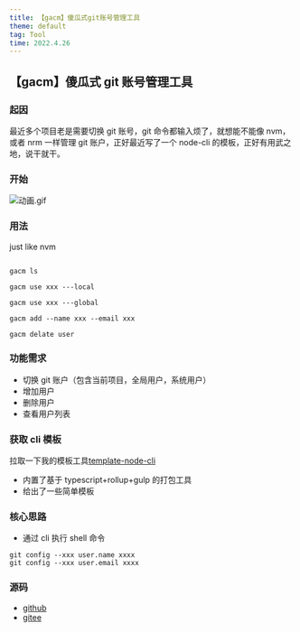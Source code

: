 ```yaml
---
title: 【gacm】傻瓜式git账号管理工具
theme: default
tag: Tool
time: 2022.4.26
---
```


## 【gacm】傻瓜式 git 账号管理工具

### 起因

最近多个项目老是需要切换 git 账号，git 命令都输入烦了，就想能不能像 nvm，或者 nrm 一样管理 git 账户，正好最近写了一个 node-cli 的模板，正好有用武之地，说干就干。

### 开始

![动画.gif](https://p6-juejin.byteimg.com/tos-cn-i-k3u1fbpfcp/05cf68ef26d34d28a3480043ac980f2c~tplv-k3u1fbpfcp-watermark.image?)

### 用法

just like nvm

```shell

gacm ls

gacm use xxx ---local

gacm use xxx ---global

gacm add --name xxx --email xxx

gacm delate user
```

### 功能需求

- 切换 git 账户（包含当前项目，全局用户，系统用户）
- 增加用户
- 删除用户
- 查看用户列表

### 获取 cli 模板

拉取一下我的模板工具[template-node-cli](https://github.com/kinfuy/template-node-cli)

- 内置了基于 typescript+rollup+gulp 的打包工具
- 给出了一些简单模板

### 核心思路

- 通过 cli 执行 shell 命令

```shell
git config --xxx user.name xxxx
git config --xxx user.email xxxx
```

### 源码

- [github](https://github.com/kinfuy/gacm)
- [gitee](https://gitee.com/Y_onghu/gacm)
